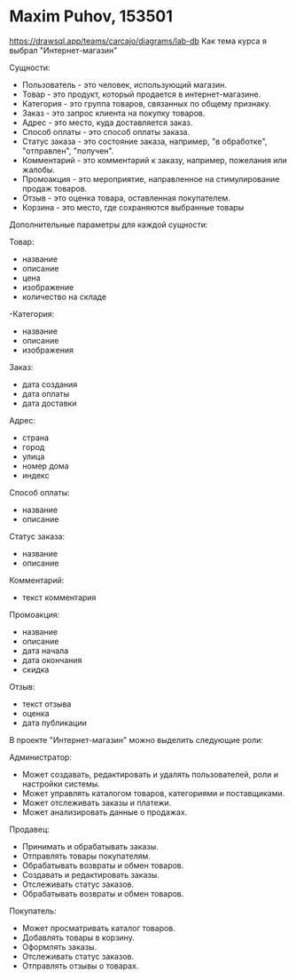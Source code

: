 # Maxim Puhov, 153501
https://drawsql.app/teams/carcajo/diagrams/lab-db
Как тема курса я выбрал "Интернет-магазин"

Сущности:
<ul>
<li>Пользователь - это человек, использующий магазин.</li>
<li>Товар - это продукт, который продается в интернет-магазине.</li>
<li>Категория - это группа товаров, связанных по общему признаку.</li>
<li>Заказ - это запрос клиента на покупку товаров.</li>
<li>Адрес - это место, куда доставляется заказ.</li>
<li>Способ оплаты - это способ оплаты заказа.</li>
<li>Статус заказа - это состояние заказа, например, "в обработке", "отправлен", "получен".</li>
<li>Комментарий - это комментарий к заказу, например, пожелания или жалобы.</li>
<li>Промоакция - это мероприятие, направленное на стимулирование продаж товаров.</li>
<li>Отзыв - это оценка товара, оставленная покупателем.</li>
<li>Корзина - это место, где сохраняются выбранные товары</li>
</ul>

Дополнительные параметры для каждой сущности:

Товар:
<ul>
<li>название</li>
<li>описание</li>
<li>цена</li>
<li>изображение</li>
<li>количество на складе</li>
</ul>

-Категория:
<ul>
<li>название</li>
<li>описание</li>
<li>изображения</li>
</ul>

Заказ:
<ul>
<li>дата создания</li>
<li>дата оплаты</li>
<li>дата доставки</li>
</ul>

Адрес:
<ul>
<li>страна</li>
<li>город</li>
<li>улица</li>
<li>номер дома</li>
<li>индекс</li>
</ul>

Способ оплаты:
<ul>
<li>название</li>
<li>описание</li>
</ul>

Статус заказа:
<ul>
<li>название</li>
<li>описание</li>
</ul>

Комментарий:
<ul>
<li>текст комментария</li>
</ul>

Промоакция:
<ul>
<li>название</li>
<li>описание</li>
<li>дата начала</li>
<li>дата окончания</li>
<li>скидка</li>
</ul>

Отзыв:
<ul>
<li>текст отзыва</li>
<li>оценка</li>
<li>дата публикации</li>
</ul>

В проекте "Интернет-магазин" можно выделить следующие роли:

Администратор:
<ul>
<li>Может создавать, редактировать и удалять пользователей, роли и настройки системы.</li>
<li>Может управлять каталогом товаров, категориями и поставщиками.</li>
<li>Может отслеживать заказы и платежи.</li>
<li>Может анализировать данные о продажах.</li>
</ul>

Продавец:
<ul>
<li>Принимать и обрабатывать заказы.</li>
<li>Отправлять товары покупателям.</li>
<li>Обрабатывать возвраты и обмен товаров.</li>
<li>Создавать и редактировать заказы.</li>
<li>Отслеживать статус заказов.</li>
<li>Обрабатывать возвраты и обмен товаров.</li>
</ul>

Покупатель:
<ul>
<li>Может просматривать каталог товаров.</li>
<li>Добавлять товары в корзину.</li>
<li>Оформлять заказы.</li>
<li>Отслеживать статус заказов.</li>
<li>Отправлять отзывы о товарах.</li>
</ul>
